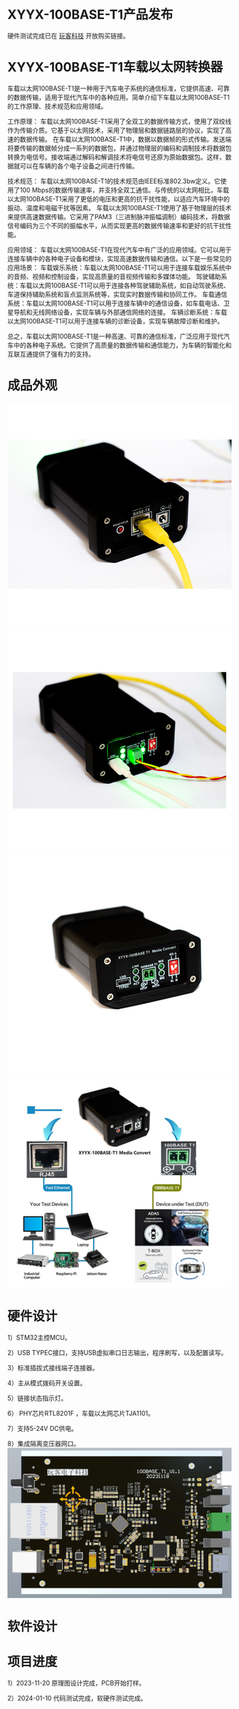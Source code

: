 # XYYX-100BASE-T1产品发布
  硬件测试完成已在 [玩客科技](https://item.taobao.com/item.htm?id=716630539905&spm=a1z10.1-c.w4004-23466129778.22.7a237998WSF6Sn) 开放购买链接。
# XYYX-100BASE-T1车载以太网转换器
  车载以太网100BASE-T1是一种用于汽车电子系统的通信标准，它提供高速、可靠的数据传输，适用于现代汽车中的各种应用。简单介绍下车载以太网100BASE-T1的工作原理、技术规范和应用领域。
  
工作原理：
  车载以太网100BASE-T1采用了全双工的数据传输方式，使用了双绞线作为传输介质。它基于以太网技术，采用了物理层和数据链路层的协议，实现了高速的数据传输。
在车载以太网100BASE-T1中，数据以数据帧的形式传输。发送端将要传输的数据帧分成一系列的数据包，并通过物理层的编码和调制技术将数据包转换为电信号。接收端通过解码和解调技术将电信号还原为原始数据包。这样，数据就可以在车辆的各个电子设备之间进行传输。
 
技术规范：
  车载以太网100BASE-T1的技术规范由IEEE标准802.3bw定义。它使用了100 Mbps的数据传输速率，并支持全双工通信。与传统的以太网相比，车载以太网100BASE-T1采用了更低的电压和更高的抗干扰性能，以适应汽车环境中的振动、温度和电磁干扰等因素。
车载以太网100BASE-T1使用了基于物理层的技术来提供高速数据传输。它采用了PAM3（三进制脉冲振幅调制）编码技术，将数据信号编码为三个不同的振幅水平，从而实现更高的数据传输速率和更好的抗干扰性能。
 
应用领域：
  车载以太网100BASE-T1在现代汽车中有广泛的应用领域。它可以用于连接车辆中的各种电子设备和模块，实现高速数据传输和通信。以下是一些常见的应用场景：
  车载娱乐系统：车载以太网100BASE-T1可以用于连接车载娱乐系统中的音频、视频和控制设备，实现高质量的音视频传输和多媒体功能。
  驾驶辅助系统：车载以太网100BASE-T1可以用于连接各种驾驶辅助系统，如自动驾驶系统、车道保持辅助系统和盲点监测系统等，实现实时数据传输和协同工作。
  车载通信系统：车载以太网100BASE-T1可以用于连接车辆中的通信设备，如车载电话、卫星导航和无线网络设备，实现车辆与外部通信网络的连接。
  车辆诊断系统：车载以太网100BASE-T1可以用于连接车辆的诊断设备，实现车辆故障诊断和维护。
 
总之，车载以太网100BASE-T1是一种高速、可靠的通信标准，广泛应用于现代汽车中的各种电子系统。它提供了高质量的数据传输和通信能力，为车辆的智能化和互联互通提供了强有力的支持。
# 成品外观 
 ![image](https://github.com/SunEvan/XYYX-100BASE-T1/blob/main/03.Picture/1.jpg)  
![image](https://github.com/SunEvan/XYYX-100BASE-T1/blob/main/03.Picture/2.jpg) 
![image](https://github.com/SunEvan/XYYX-100BASE-T1/blob/main/03.Picture/3.jpg)
![image](https://github.com/SunEvan/XYYX-100BASE-T1/blob/main/03.Picture/connect.jpg) 
 
# 硬件设计
1）STM32主控MCU。  

2）USB TYPEC接口，支持USB虚拟串口日志输出，程序刷写，以及配置读写。  

3）标准插拔式接线端子连接器。 

4）主从模式拨码开关设置。 

5）链接状态指示灯。 

6） PHY芯片RTL8201F ，车载以太网芯片TJA1101。 

7）支持5-24V DC供电。 

8）集成隔离变压器网口。  
 ![image](https://github.com/SunEvan/XYYX-100BASE-T1/blob/main/00.Hardware/1.jpg)
  

      
# 软件设计
    
# 项目进度
  1）2023-11-20 原理图设计完成，PCB开始打样。  
  
  2）2024-01-10 代码测试完成，软硬件测试完成。     



